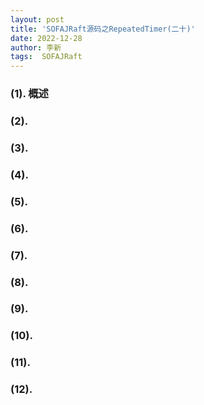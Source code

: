 ```yaml
---
layout: post
title: 'SOFAJRaft源码之RepeatedTimer(二十)' 
date: 2022-12-28
author: 李新
tags:  SOFAJRaft
---
```


### (1). 概述

### (2). 

### (3). 

### (4). 

### (5). 

### (6). 

### (7). 

### (8). 

### (9). 

### (10). 
 
### (11). 

### (12). 